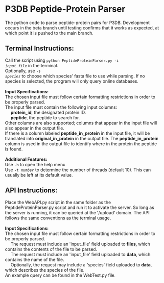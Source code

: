 # P3DB Peptide-Protein Parser

The python code to parse peptide-protein pairs for P3DB. Development occurs in the beta branch until testing confirms that it works as expected, at which point it is pushed to the main branch.

## Terminal Instructions:
  Call the script using <code>python PeptideProteinParser.py -i <i>input_file</i></code> in the terminal.<br>
  Optionally, use <code>-s <i>species</i></code> to choose which species' fasta file to use while parsing. If no species is selected, the program will only query online databases.<br>
<br>
<b>Input Specifications:</b><br>
  The chosen input file must follow certain formatting restrictions in order to be properly parsed.<br>
  The input file must contain the following input columns: <br>
  &emsp; <b>protein_id</b>, the designated protein ID.<br>
  &emsp; <b>peptide</b>, the peptide to search for.<br>
  Other columns are also supported; columns that appear in the input file will also appear in the output file.<br>
  If there is a column labeled <b>peptide_in_protein</b> in the input file, it will be translated into <b>original_in_protein</b> in the output file. The <b>peptide_in_protein</b> column is used in the output file to identify where in the protein the peptide is found.<br>
<br>
<b>Additional Features:</b><br>
  Use <code>-h</code> to open the help menu.<br>
  Use <code>-t <i>number</i></code> to determine the number of threads (default 10). This can usually be left at its default value.<br>

## API Instructions:
  Place the WebAPI.py script in the same folder as the PeptideProteinParser.py script and run it to activate the server. So long as the server is running, it can be queried at the '/upload' domain. The API follows the same conventions as the terminal usage.<br>
<br>
<b>Input Specifications:</b><br>
  The chosen input file must follow certain formatting restrictions in order to be properly parsed.<br>
  &emsp; The request must include an 'input_file' field uploaded to <b>files</b>, which contains the contents of the file to be parsed.<br>
  &emsp; The request must include an 'input_file' field uploaded to <b>data</b>, which contains the name of the file.<br>
  &emsp; Optionally, the request may include a 'species' field uploaded to <b>data</b>, which describes the species of the file.<br>
  An example query can be found in the WebTest.py file.<br>
